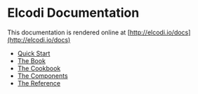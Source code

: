 Elcodi Documentation
====================

This documentation is rendered online at 
[http://elcodi.io/docs](http://elcodi.io/docs)

* [Quick Start](http://elcodi.io/docs/quick-start.html)
* [The Book](http://elcodi.io/docs/book/index.html)
* [The Cookbook](http://elcodi.io/docs/cookbook/index.html)
* [The Components](http://elcodi.io/docs/components/index.html)
* [The Reference](http://elcodi.io/docs/reference/index.html)
